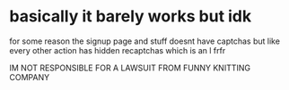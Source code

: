 <h1>basically it barely works but idk</h1>


for some reason the signup page and stuff doesnt have captchas but like every other action has hidden recaptchas which is an l frfr

IM NOT RESPONSIBLE FOR A LAWSUIT FROM FUNNY KNITTING COMPANY
